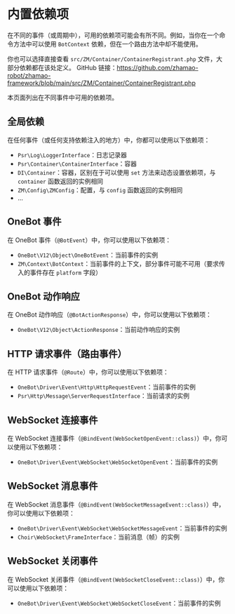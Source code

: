 # 内置依赖项

在不同的事件（或周期中），可用的依赖项可能会有所不同。例如，当你在一个命令方法中可以使用 `BotContext` 依赖，但在一个路由方法中却不能使用。

你也可以选择直接查看 `src/ZM/Container/ContainerRegistrant.php` 文件，大部分依赖都在该处定义。
GitHub 链接：https://github.com/zhamao-robot/zhamao-framework/blob/main/src/ZM/Container/ContainerRegistrant.php

本页面列出在不同事件中可用的依赖项。

## 全局依赖

在任何事件（或任何支持依赖注入的地方）中，你都可以使用以下依赖项：

- `Psr\Log\LoggerInterface`：日志记录器
- `Psr\Container\ContainerInterface`：容器
- `DI\Container`：容器，区别在于可以使用 `set` 方法来动态设置依赖项，与 `container` 函数返回的实例相同
- `ZM\Config\ZMConfig`：配置，与 `config` 函数返回的实例相同
- ...

## OneBot 事件

在 OneBot 事件（`@BotEvent`）中，你可以使用以下依赖项：

- `OneBot\V12\Object\OneBotEvent`：当前事件的实例
- `ZM\Context\BotContext`：当前事件的上下文，部分事件可能不可用（要求传入的事件存在 `platform` 字段）

## OneBot 动作响应

在 OneBot 动作响应（`@BotActionResponse`）中，你可以使用以下依赖项：

- `OneBot\V12\Object\ActionResponse`：当前动作响应的实例

## HTTP 请求事件（路由事件）

在 HTTP 请求事件（`@Route`）中，你可以使用以下依赖项：

- `OneBot\Driver\Event\Http\HttpRequestEvent`：当前事件的实例
- `Psr\Http\Message\ServerRequestInterface`：当前请求的实例

## WebSocket 连接事件

在 WebSocket 连接事件（`@BindEvent(WebSocketOpenEvent::class)`）中，你可以使用以下依赖项：

- `OneBot\Driver\Event\WebSocket\WebSocketOpenEvent`：当前事件的实例

## WebSocket 消息事件

在 WebSocket 消息事件（`@BindEvent(WebSocketMessageEvent::class)`）中，你可以使用以下依赖项：

- `OneBot\Driver\Event\WebSocket\WebSocketMessageEvent`：当前事件的实例
- `Choir\WebSocket\FrameInterface`：当前消息（帧）的实例

## WebSocket 关闭事件

在 WebSocket 关闭事件（`@BindEvent(WebSocketCloseEvent::class)`）中，你可以使用以下依赖项：

- `OneBot\Driver\Event\WebSocket\WebSocketCloseEvent`：当前事件的实例
